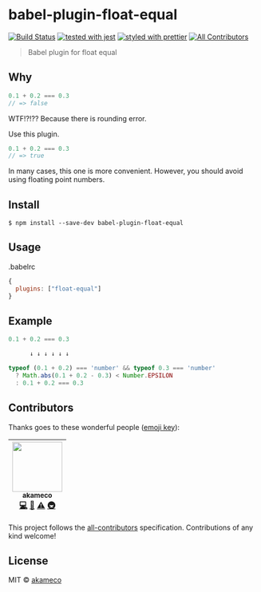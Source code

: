 # babel-plugin-float-equal
[![Build Status](https://travis-ci.org/akameco/babel-plugin-float-equal.svg?branch=master)](https://travis-ci.org/akameco/babel-plugin-float-equal)
[![tested with jest](https://img.shields.io/badge/tested_with-jest-99424f.svg)](https://github.com/facebook/jest)
[![styled with prettier](https://img.shields.io/badge/styled_with-prettier-ff69b4.svg)](https://github.com/prettier/prettier)
[![All Contributors](https://img.shields.io/badge/all_contributors-1-orange.svg?style=flat-square)](#contributors)

> Babel plugin for float equal

## Why

```js
0.1 + 0.2 === 0.3
// => false
```

WTF!?!??
Because there is rounding error.

Use this plugin.

```js
0.1 + 0.2 === 0.3
// => true
```

In many cases, this one is more convenient.
However, you should avoid using floating point numbers.

## Install

```
$ npm install --save-dev babel-plugin-float-equal
```

## Usage

.babelrc

```js
{
  plugins: ["float-equal"]
}
```

## Example

```js
0.1 + 0.2 === 0.3

      ↓ ↓ ↓ ↓ ↓ ↓

typeof (0.1 + 0.2) === 'number' && typeof 0.3 === 'number'
  ? Math.abs(0.1 + 0.2 - 0.3) < Number.EPSILON
  : 0.1 + 0.2 === 0.3
```


## Contributors

Thanks goes to these wonderful people ([emoji key](https://github.com/kentcdodds/all-contributors#emoji-key)):

<!-- ALL-CONTRIBUTORS-LIST:START - Do not remove or modify this section -->
| [<img src="https://avatars2.githubusercontent.com/u/4002137?v=4" width="100px;"/><br /><sub>akameco</sub>](http://akameco.github.io)<br />[💻](https://github.com/akameco/typed-assign/commits?author=akameco "Code") [📖](https://github.com/akameco/typed-assign/commits?author=akameco "Documentation") [⚠️](https://github.com/akameco/typed-assign/commits?author=akameco "Tests") [🚇](#infra-akameco "Infrastructure (Hosting, Build-Tools, etc)") |
| :---: |
<!-- ALL-CONTRIBUTORS-LIST:END -->

This project follows the [all-contributors](https://github.com/kentcdodds/all-contributors) specification. Contributions of any kind welcome!

## License

MIT © [akameco](http://akameco.github.io)
